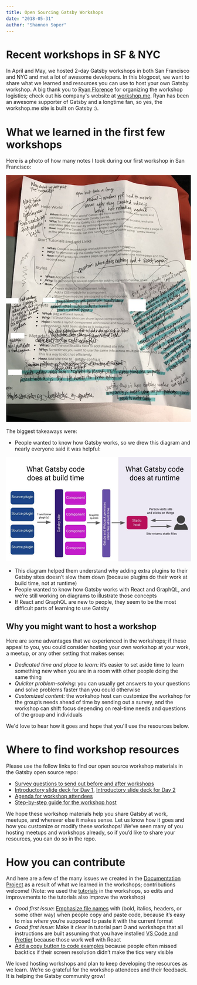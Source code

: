 ```yaml
---
title: Open Sourcing Gatsby Workshops
date: "2018-05-31"
author: "Shannon Soper"
---
```


# Recent workshops in SF & NYC

In April and May, we hosted 2-day Gatsby workshops in both San Francisco and NYC and met a lot of awesome developers. In this blogpost, we want to share what we learned and resources you can use to host your own Gatsby workshop. A big thank you to [Ryan Florence](https://twitter.com/ryanflorence) for organizing the workshop logistics; check out his company's website at [workshop.me](https://workshop.me/). Ryan has been an awesome supporter of Gatsby and a longtime fan, so yes, the workshop.me site is built on Gatsby :).

# What we learned in the first few workshops

Here is a photo of how many notes I took during our first workshop in San Francisco:

![Photo of my workshop outline with notes scribbled all over it](workshop-notes.jpg)

The biggest takeaways were:
* People wanted to know how Gatsby works, so we drew this diagram and nearly everyone said it was helpful:

![Diagram of how Gatsby build time and run time works](gatsby-diagram.JPG)

* This diagram helped them understand why adding extra plugins to their Gatsby sites doesn’t slow them down (because plugins do their work at build time, not at runtime)
* People wanted to know how Gatsby works with React and GraphQL, and we’re still working on diagrams to illustrate those concepts
* If React and GraphQL are new to people, they seem to be the most difficult parts of learning to use Gatsby


## Why you might want to host a workshop

Here are some advantages that we experienced in the workshops; if these appeal to you, you could consider hosting your own workshop at your work, a meetup, or any other setting that makes sense:

* _Dedicated time and place to learn:_ it’s easier to set aside time to learn something new when you are in a room with other people doing the same thing
* _Quicker problem-solving:_ you can usually get answers to your questions and solve problems faster than you could otherwise
* _Customized content:_ the workshop host can customize the workshop for the group’s needs ahead of time by sending out a survey, and the workshop can shift focus depending on real-time needs and questions of the group and individuals

We'd love to hear how it goes and hope that you'll use the resources below.

# Where to find workshop resources

Please use the follow links to find our open source workshop materials in the Gatsby open source repo:
* [Survey questions to send out before and after workshops]()
* [Introductory slide deck for Day 1](www/public/static/day-1-slide-deck.pdf), [Introductory slide deck for Day 2](www/public/static/day-2-slide-deck.pdf)
* [Agenda for workshop attendees](www/public/static/attendee-workshop-outline.pdf)
* [Step-by-step guide for the workshop host](www/public/static/workshop-outline.pdf)

We hope these workshop materials help you share Gatsby at work, meetups, and wherever else it makes sense. Let us know how it goes and how you customize or modify these workshops! We’ve seen many of you hosting meetups and workshops already, so if you’d like to share your resources, you can do so in the repo.


# How you can contribute

And here are a few of the many issues we created in the [Documentation Project](https://github.com/gatsbyjs/gatsby/projects/3) as a result of what we learned in the workshops; contributions welcome! (Note: we used the [tutorials](/docs/tutorial/) in the workshops, so edits and improvements to the tutorials also improve the workshop)

* *Good first issue*: [Emphasize file names](https://github.com/gatsbyjs/gatsby/issues/5608) with (bold, italics, headers, or some other way) when people copy and paste code, because it’s easy to miss _where_ you’re supposed to paste it with the current format
* *Good first issue*: Make it clear in tutorial part 0 and workshops that all instructions are built assuming that you have installed [VS Code and Prettier](https://github.com/gatsbyjs/gatsby/issues/5610) because those work well with React
* [Add a copy button to code examples](https://github.com/gatsbyjs/gatsby/issues/5030) because people often missed backtics if their screen resolution didn’t make the tics very visible

We loved hosting workshops and plan to keep developing the resources as we learn. We’re so grateful for the workshop attendees and their feedback. It is helping the Gatsby community grow!
